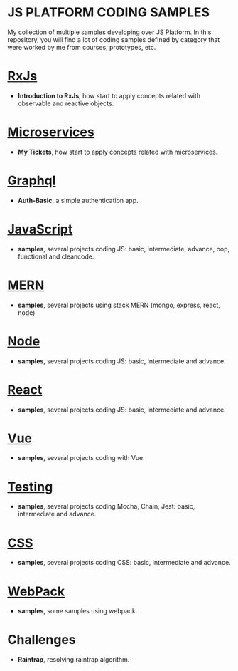 # JS PLATFORM CODING SAMPLES

My collection of multiple samples developing over JS Platform. In this repository, you will find a lot of coding samples defined by category that were
worked by me from courses, prototypes, etc.

# [RxJs](http://reactivex.io/)

- **Introduction to RxJs**, how start to apply concepts related with observable and reactive objects.

# [Microservices](https://microservices.io/)

- **My Tickets**, how start to apply concepts related with microservices.

# [Graphql](https://graphql.org/)

- **Auth-Basic**, a simple authentication app.

# [JavaScript](https://es.wikipedia.org/wiki/JavaScript)

- **samples**, several projects coding JS: basic, intermediate, advance, oop, functional and cleancode.

# [MERN](<https://wikitia.com/index.php?title=MERN_(solution_stack)&mobileaction=toggle_view_desktop>)

- **samples**, several projects using stack MERN (mongo, express, react, node)

# [Node](https://nodejs.org/en/)

- **samples**, several projects coding JS: basic, intermediate and advance.

# [React](https://es.wikipedia.org/wiki/React)

- **samples**, several projects coding JS: basic, intermediate and advance.

# [Vue](https://vuejs.org/)

- **samples**, several projects coding with Vue.

# [Testing](https://es.wikipedia.org/wiki/Pruebas_de_software)

- **samples**, several projects coding Mocha, Chain, Jest: basic, intermediate and advance.

# [CSS](https://www.w3schools.com/css/)

- **samples**, several projects coding CSS: basic, intermediate and advance.

# [WebPack](https://webpack.js.org/)

- **samples**, some samples using webpack.

# Challenges

- **Raintrap**, resolving raintrap algorithm.
